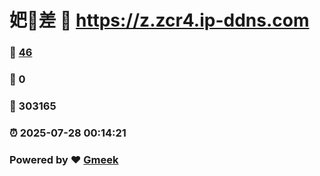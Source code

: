 # 妑🔭差 :link: https://z.zcr4.ip-ddns.com 
### :page_facing_up: [46](https://z.zcr4.ip-ddns.com/tag.html) 
### :speech_balloon: 0 
### :hibiscus: 303165 
### :alarm_clock: 2025-07-28 00:14:21 
### Powered by :heart: [Gmeek](https://github.com/Meekdai/Gmeek)
